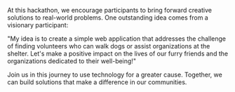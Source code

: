 At this hackathon, we encourage participants to bring forward creative solutions to real-world problems. One outstanding idea comes from a visionary participant:

"My idea is to create a simple web application that addresses the challenge of finding volunteers who can walk dogs or assist organizations at the shelter. 
Let's make a positive impact on the lives of our furry friends and the organizations dedicated to their well-being!"

Join us in this journey to use technology for a greater cause. Together, we can build solutions that make a difference in our communities.
